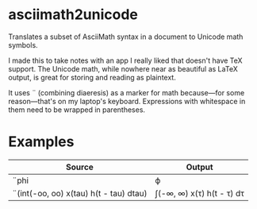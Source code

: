 
# asciimath2unicode

Translates a subset of AsciiMath syntax in a document to Unicode math symbols.

I made this to take notes with an app I really liked that doesn't have TeX support.
The Unicode math, while nowhere near as beautiful as LaTeX output,
is great for storing and reading as plaintext.

It uses ¨ (combining diaeresis) as a marker for math
because&mdash;for some reason&mdash;that's on my laptop's keyboard.
Expressions with whitespace in them need to be wrapped in parentheses.


# Examples

| Source | Output |
|--------|--------|
| ¨phi | ϕ |
| ¨(int(-oo, oo) x(tau) h(t - tau) dtau) | ∫(-∞, ∞) x(τ) h(t - τ) dτ |
